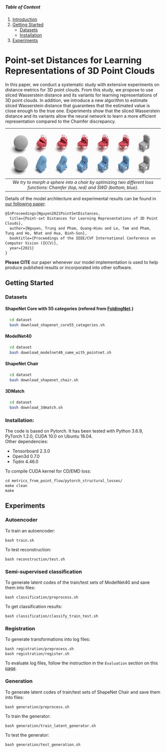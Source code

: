 ##### Table of Content

1. [Introduction](#point-set-distances-for-learning-representations-of-3D-point-clouds)
1. [Getting Started](#getting-started)
    - [Datasets](#datasets)
    - [Installation](#installation)
1. [Experiments](#experiments)


# Point-set Distances for Learning Representations of 3D Point Clouds

In this paper, we conduct a systematic study with extensive experiments on distance metrics for 3D point clouds. From this study, we propose to use sliced Wasserstein distance and its variants for learning representations of 3D point clouds. In addition, we introduce a new algorithm to estimate sliced Wasserstein distance that guarantees that the estimated value is close enough to the true one. Experiments show that the sliced Wasserstein distance and its variants allow the neural network to learn a more efficient representation compared to the Chamfer discrepancy.

<!-- <img src="./image/teaser.png" width="800"> -->

| ![teaser.png](./image/teaser.png) |
|:--:|
| *We try to morph a sphere into a chair by optimizing two different loss functions: Chamfer (top, red) and SWD (bottom, blue).*|

Details of the model architecture and experimental results can be found in [our following paper](https://arxiv.org/abs/2102.04014).

```
@InProceedings{Nguyen2021PointSetDistances,
  title={Point-set Distances for Learning Representations of 3D Point Clouds},
  author={Nguyen, Trung and Pham, Quang-Hieu and Le, Tam and Pham, Tung and Ho, Nhat and Hua, Binh-Son},
  booktitle={Proceedings of the IEEE/CVF International Conference on Computer Vision (ICCV)},
  year={2021}
}
```
**Please CITE** our paper whenever our model implementation is used to help produce published results or incorporated into other software.

## Getting Started

### Datasets
#### ShapeNet Core with 55 categories (refered from <a href="http://www.merl.com/research/license#FoldingNet" target="_blank">FoldingNet</a>.)
```bash
  cd dataset
  bash download_shapenet_core55_catagories.sh
```
#### ModelNet40
```bash
  cd dataset
  bash download_modelnet40_same_with_pointnet.sh
```
#### ShapeNet Chair
```bash
  cd dataset
  bash download_shapenet_chair.sh
``` 
#### 3DMatch
```bash
  cd dataset
  bash download_3dmatch.sh
```
### Installation:
The code is based on Pytorch. It has been tested with Python 3.6.9, PyTorch 1.2.0, CUDA 10.0 on Ubuntu 18.04.  
Other dependencies:
* Tensorboard 2.3.0
* Open3d 0.7.0
* Tqdm 4.46.0 

To compile CUDA kernel for CD/EMD loss:
```
cd metrics_from_point_flow/pytorch_structural_losses/
make clean
make
```
## Experiments
### Autoencoder
To train an autoencoder: 
<!-- In the file `config.json`, set `loss` to be one of [`swd`, `emd`, `chamfer`, `asw`, `msw`, `gsw`] and set `autoencoder` to be one of [`pointnet`, `pcn`], then run: -->
```
bash train.sh
```
To test reconstruction:
```
bash reconstruction/test.sh
```
### Semi-supervised classification
<!-- To generate latent codes of the training set of ModelNet40 and save them into a file: <br>
In the file `classification/preprocess_config.json`, change `root` and `save_folder` to be `train`, and run:
```
bash classification/preprocess.sh
```
To generate latent codes of the test set of ModelNet40 and save them into a file: <br>
In the file `classification/preprocess_config.json`, change `root` and `save_folder` to be `test`, and run: -->
To generate latent codes of the train/test sets of ModelNet40 and save them into files:
```
bash classification/preprocess.sh
```
To get classification results:
```
bash classification/classify_train_test.sh
```
### Registration
To generate transformations into log files:
```
bash registration/preprocess.sh
bash registration/register.sh
```
To evaluate log files, follow the instruction in the `Evaluation` section on this [page](https://3dmatch.cs.princeton.edu/#geometric-registration-benchmark).

### Generation
To generate latent codes of train/test sets of ShapeNet Chair and save them into files:
<!-- In the file `generation/preprocess_config.json`, change `root` and `save_folder` to be `train` (or `test`), and run: -->
```
bash generation/preprocess.sh
```
To train the generator:
```
bash generation/train_latent_generator.sh
```
To test the generator:
```
bash generation/test_generation.sh
```